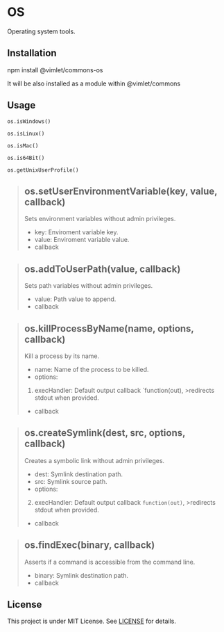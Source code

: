 # OS

Operating system tools.

## Installation

npm install @vimlet/commons-os

It will be also installed as a module within @vimlet/commons

## Usage


`os.isWindows()`

`os.isLinux()`

`os.isMac()`

`os.is64Bit()`

`os.getUnixUserProfile()`


>## os.setUserEnvironmentVariable(key, value, callback)
>
>Sets environment variables without admin privileges.
>* key: Enviroment variable key.
>* value: Enviroment variable value.
>* callback

>## os.addToUserPath(value, callback)
>
>Sets path variables without admin privileges.
>* value: Path value to append.
>* callback

>## os.killProcessByName(name, options, callback)
>
>Kill a process by its name.
>* name: Name of the process to be killed.
>* options:
>1. execHandler: Default output callback `function(out), >redirects stdout when provided.
>* callback

>## os.createSymlink(dest, src, options, callback)
>
>Creates a symbolic link without admin privileges.
>* dest: Symlink destination path.
>* src: Symlink source path.
>* options:
>2. execHandler: Default output callback `function(out)`, >redirects stdout when provided.
>* callback

>## os.findExec(binary, callback)
>
>Asserts if a command is accessible from the command line.
>
>* binary: Symlink destination path.
>* callback

## License
This project is under MIT License. See [LICENSE](https://github.com/vimlet/vimlet-commons/blob/master/LICENSE) for details.